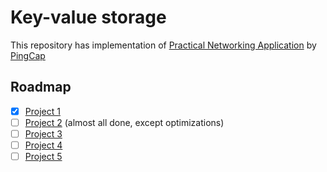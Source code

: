 # Key-value storage
This repository has implementation of [Practical Networking Application](https://github.com/pingcap/talent-plan/tree/master/rust) by [PingCap](https://github.com/pingcap)

## Roadmap
- [x] [Project 1](https://github.com/pingcap/talent-plan/tree/master/rust/projects/project-1)
- [ ] [Project 2](https://github.com/pingcap/talent-plan/tree/master/rust/projects/project-2) (almost all done, except optimizations)
- [ ] [Project 3](https://github.com/pingcap/talent-plan/tree/master/rust/projects/project-3)
- [ ] [Project 4](https://github.com/pingcap/talent-plan/tree/master/rust/projects/project-4)
- [ ] [Project 5](https://github.com/pingcap/talent-plan/tree/master/rust/projects/project-5)

